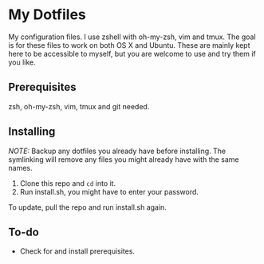 # My Dotfiles
My configuration files. I use zshell with oh-my-zsh, vim and tmux. The goal is for these files to work on both OS X and Ubuntu. These are mainly kept here to be accessible to myself, but you are welcome to use and try them if you like.

## Prerequisites
zsh, oh-my-zsh, vim, tmux and git needed. 

## Installing
_NOTE:_ Backup any dotfiles you already have before installing. The symlinking will remove any files you might already have with the same names.
1. Clone this repo and `cd` into it.
2. Run install.sh, you might have to enter your password.

To update, pull the repo and run install.sh again.

## To-do
* Check for and install prerequisites.
